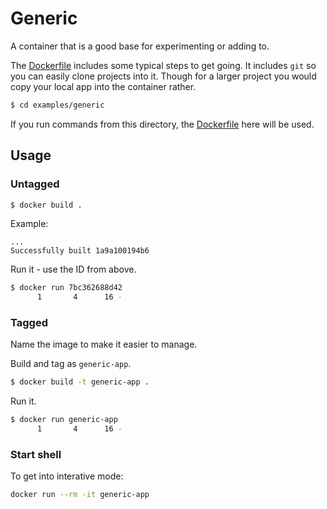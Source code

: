 # Generic

A container that is a good base for experimenting or adding to.

The [Dockerfile](Dockerfile) includes some typical steps to get going. It includes `git` so you can easily clone projects into it. Though for a larger project you would copy your local app into the container rather.

```sh
$ cd examples/generic
```

If you run commands from this directory, the [Dockerfile](Dockerfile) here will be used.


## Usage

### Untagged

```sh
$ docker build .
```
Example:
```
...
Successfully built 1a9a100194b6
```

Run it - use the ID from above.

```sh
$ docker run 7bc362688d42
      1       4      16 -
```


### Tagged

Name the image to make it easier to manage.

Build and tag as `generic-app`.

```sh
$ docker build -t generic-app .
```

Run it.

```sh
$ docker run generic-app
      1       4      16 -
```

### Start shell

To get into interative mode:

```sh
docker run --rm -it generic-app
```
